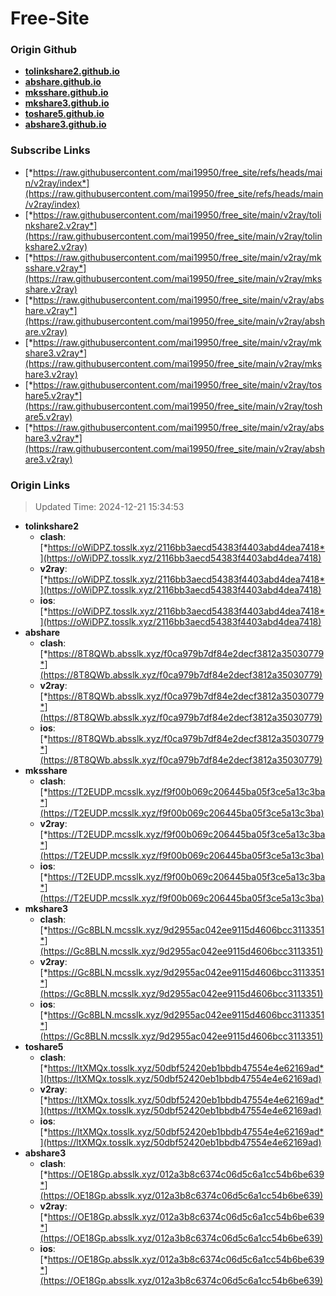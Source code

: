 # Free-Site

### Origin Github

- [**tolinkshare2.github.io**](https://github.com/tolinkshare2/tolinkshare2.github.io)
- [**abshare.github.io**](https://github.com/abshare/abshare.github.io)
- [**mksshare.github.io**](https://github.com/mksshare/mksshare.github.io)
- [**mkshare3.github.io**](https://github.com/mkshare3/mkshare3.github.io)
- [**toshare5.github.io**](https://github.com/toshare5/toshare5.github.io)
- [**abshare3.github.io**](https://github.com/abshare3/abshare3.github.io)

### Subscribe Links

- [*https://raw.githubusercontent.com/mai19950/free_site/refs/heads/main/v2ray/index*](https://raw.githubusercontent.com/mai19950/free_site/refs/heads/main/v2ray/index)
- [*https://raw.githubusercontent.com/mai19950/free_site/main/v2ray/tolinkshare2.v2ray*](https://raw.githubusercontent.com/mai19950/free_site/main/v2ray/tolinkshare2.v2ray)
- [*https://raw.githubusercontent.com/mai19950/free_site/main/v2ray/mksshare.v2ray*](https://raw.githubusercontent.com/mai19950/free_site/main/v2ray/mksshare.v2ray)
- [*https://raw.githubusercontent.com/mai19950/free_site/main/v2ray/abshare.v2ray*](https://raw.githubusercontent.com/mai19950/free_site/main/v2ray/abshare.v2ray)
- [*https://raw.githubusercontent.com/mai19950/free_site/main/v2ray/mkshare3.v2ray*](https://raw.githubusercontent.com/mai19950/free_site/main/v2ray/mkshare3.v2ray)
- [*https://raw.githubusercontent.com/mai19950/free_site/main/v2ray/toshare5.v2ray*](https://raw.githubusercontent.com/mai19950/free_site/main/v2ray/toshare5.v2ray)
- [*https://raw.githubusercontent.com/mai19950/free_site/main/v2ray/abshare3.v2ray*](https://raw.githubusercontent.com/mai19950/free_site/main/v2ray/abshare3.v2ray)

### Origin Links

> Updated Time: 2024-12-21 15:34:53

- **tolinkshare2**
  - **clash**: [*https://oWiDPZ.tosslk.xyz/2116bb3aecd54383f4403abd4dea7418*](https://oWiDPZ.tosslk.xyz/2116bb3aecd54383f4403abd4dea7418)
  - **v2ray**: [*https://oWiDPZ.tosslk.xyz/2116bb3aecd54383f4403abd4dea7418*](https://oWiDPZ.tosslk.xyz/2116bb3aecd54383f4403abd4dea7418)
  - **ios**: [*https://oWiDPZ.tosslk.xyz/2116bb3aecd54383f4403abd4dea7418*](https://oWiDPZ.tosslk.xyz/2116bb3aecd54383f4403abd4dea7418)
- **abshare**
  - **clash**: [*https://8T8QWb.absslk.xyz/f0ca979b7df84e2decf3812a35030779*](https://8T8QWb.absslk.xyz/f0ca979b7df84e2decf3812a35030779)
  - **v2ray**: [*https://8T8QWb.absslk.xyz/f0ca979b7df84e2decf3812a35030779*](https://8T8QWb.absslk.xyz/f0ca979b7df84e2decf3812a35030779)
  - **ios**: [*https://8T8QWb.absslk.xyz/f0ca979b7df84e2decf3812a35030779*](https://8T8QWb.absslk.xyz/f0ca979b7df84e2decf3812a35030779)
- **mksshare**
  - **clash**: [*https://T2EUDP.mcsslk.xyz/f9f00b069c206445ba05f3ce5a13c3ba*](https://T2EUDP.mcsslk.xyz/f9f00b069c206445ba05f3ce5a13c3ba)
  - **v2ray**: [*https://T2EUDP.mcsslk.xyz/f9f00b069c206445ba05f3ce5a13c3ba*](https://T2EUDP.mcsslk.xyz/f9f00b069c206445ba05f3ce5a13c3ba)
  - **ios**: [*https://T2EUDP.mcsslk.xyz/f9f00b069c206445ba05f3ce5a13c3ba*](https://T2EUDP.mcsslk.xyz/f9f00b069c206445ba05f3ce5a13c3ba)
- **mkshare3**
  - **clash**: [*https://Gc8BLN.mcsslk.xyz/9d2955ac042ee9115d4606bcc3113351*](https://Gc8BLN.mcsslk.xyz/9d2955ac042ee9115d4606bcc3113351)
  - **v2ray**: [*https://Gc8BLN.mcsslk.xyz/9d2955ac042ee9115d4606bcc3113351*](https://Gc8BLN.mcsslk.xyz/9d2955ac042ee9115d4606bcc3113351)
  - **ios**: [*https://Gc8BLN.mcsslk.xyz/9d2955ac042ee9115d4606bcc3113351*](https://Gc8BLN.mcsslk.xyz/9d2955ac042ee9115d4606bcc3113351)
- **toshare5**
  - **clash**: [*https://ltXMQx.tosslk.xyz/50dbf52420eb1bbdb47554e4e62169ad*](https://ltXMQx.tosslk.xyz/50dbf52420eb1bbdb47554e4e62169ad)
  - **v2ray**: [*https://ltXMQx.tosslk.xyz/50dbf52420eb1bbdb47554e4e62169ad*](https://ltXMQx.tosslk.xyz/50dbf52420eb1bbdb47554e4e62169ad)
  - **ios**: [*https://ltXMQx.tosslk.xyz/50dbf52420eb1bbdb47554e4e62169ad*](https://ltXMQx.tosslk.xyz/50dbf52420eb1bbdb47554e4e62169ad)
- **abshare3**
  - **clash**: [*https://OE18Gp.absslk.xyz/012a3b8c6374c06d5c6a1cc54b6be639*](https://OE18Gp.absslk.xyz/012a3b8c6374c06d5c6a1cc54b6be639)
  - **v2ray**: [*https://OE18Gp.absslk.xyz/012a3b8c6374c06d5c6a1cc54b6be639*](https://OE18Gp.absslk.xyz/012a3b8c6374c06d5c6a1cc54b6be639)
  - **ios**: [*https://OE18Gp.absslk.xyz/012a3b8c6374c06d5c6a1cc54b6be639*](https://OE18Gp.absslk.xyz/012a3b8c6374c06d5c6a1cc54b6be639)
